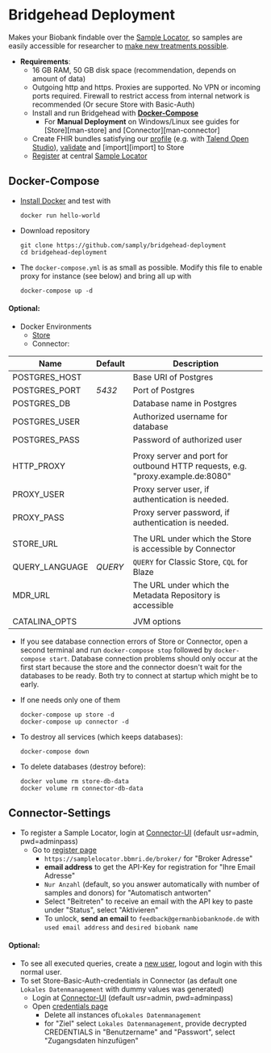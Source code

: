 [sl]: <https://samplelocator.bbmri.de>
[bbmri]: <http://www.bbmri-eric.eu>
[docker]: <https://docs.docker.com/install>
[profile]: <https://simplifier.net/bbmri.de>
[talend]: <https://wiki.verbis.dkfz.de/pages/viewpage.action?pageId=76351392>
[validate]: <https://github.com/samply/bbmri-fhir-ig/blob/master/bbmri-ig/input/pagecontent/Validation.md>

[register]: <#connector-settings>
[compose]: <#docker-compose>

[import-store]: <https://alexanderkiel.gitbook.io/blaze/importing-data>
[depl-store]: <https://alexanderkiel.gitbook.io/blaze/deployment/manual-deployment>
[env-store]: <https://alexanderkiel.gitbook.io/blaze/deployment/environment-variables>

[depl-connector]: <Connector.md>
[connector-user]: <http://localhost:8082/admin/user_list.xhtml>
[connector-login]: <http://localhost:8082/login.xhtml>
[connector-register]: <http://localhost:8082/admin/broker_list.xhtml>
[connector-credentials]: <http://localhost:8082/admin/credentials_list.xhtml>


# Bridgehead Deployment
Makes your Biobank findable over the [Sample Locator][sl], so samples are easily accessible for researcher to [make new treatments possible][bbmri].



* **Requirements**:
    * 16 GB RAM, 50 GB disk space (recommendation, depends on amount of data)
    * Outgoing http and https. Proxies are supported. No VPN or incoming ports required. Firewall to restrict access from internal network is recommended (Or secure Store with Basic-Auth)
    * Install and run Bridgehead with [**Docker-Compose**][compose]
        * For **Manual Deployment** on Windows/Linux see guides for [Store][man-store] and [Connector][man-connector]
    * Create FHIR bundles satisfying our [profile][profile] (e.g. with [Talend Open Studio][talend]), [validate][validate] and [import][import] to Store
    * [Register][register] at central [Sample Locator][sl]





## Docker-Compose

* [Install Docker][docker] and test with

      docker run hello-world


* Download repository

      git clone https://github.com/samply/bridgehead-deployment
      cd bridgehead-deployment


* The `docker-compose.yml` is as small as possible. Modify this file to enable proxy for instance (see below) and bring all up with

      docker-compose up -d




#### Optional:

* Docker Environments
    * [Store][env-store]
    * Connector:

| Name           | Default | Description                                                   |
| -------------- | ------- | ------------------------------------------------------------- |
| POSTGRES_HOST  |         | Base URI of Postgres                                          |
| POSTGRES_PORT  | *5432*  | Port of Postgres                                              |
| POSTGRES_DB    |         | Database name in Postgres                                     |
| POSTGRES_USER  |         | Authorized username for database                              |
| POSTGRES_PASS  |         | Password of authorized user                                   |
|                |         |                                                               |
| HTTP_PROXY     |         | Proxy server and port for outbound HTTP requests, e.g. "proxy.example.de:8080" |
| PROXY_USER     |         | Proxy server user, if authentication is needed.               |
| PROXY_PASS     |         | Proxy server password, if authentication is needed.           |
|                |         |                                                               |
| STORE_URL      |         | The URL under which the Store is accessible by Connector      |
| QUERY_LANGUAGE | *QUERY* | `QUERY` for Classic Store, `CQL` for Blaze                    |
| MDR_URL        |         | The URL under which the Metadata Repository is accessible     |
|                |         |                                                               |
| CATALINA_OPTS  |         | JVM options                                                   |




* If you see database connection errors of Store or Connector, open a second terminal and run `docker-compose stop` followed by `docker-compose start`. Database connection problems should only occur at the first start because the store and the connector doesn't wait for the databases to be ready. Both try to connect at startup which might be to early.

* If one needs only one of them

      docker-compose up store -d
      docker-compose up connector -d

* To destroy all services (which keeps databases):
  
      docker-compose down

* To delete databases (destroy before):

      docker volume rm store-db-data
      docker volume rm connector-db-data





## Connector-Settings

* To register a Sample Locator, login at [Connector-UI][connector-login] (default usr=admin, pwd=adminpass)
    * Go to [register page][connector-register]
        * `https://samplelocator.bbmri.de/broker/` for "Broker Adresse"
        * **email address** to get the API-Key for registration for "Ihre Email Adresse"
        * `Nur Anzahl` (default, so you answer automatically with number of samples and donors) for "Automatisch antworten"
        * Select "Beitreten" to receive an email with the API key to paste under "Status", select "Aktivieren"
        * To unlock, **send an email** to `feedback@germanbiobanknode.de` with `used email address` and `desired biobank name`




#### Optional:
* To see all executed queries, create a [new user][connector-user], logout and login with this normal user.
* To set Store-Basic-Auth-credentials in Connector (as default one `Lokales Datenmanagement` with dummy values was generated)
    * Login at [Connector-UI][connector-login] (default usr=admin, pwd=adminpass)
    * Open [credentials page][connector-credentials]
        - Delete all instances of`Lokales Datenmanagement`
        - for "Ziel" select `Lokales Datenmanagement`, provide decrypted CREDENTIALS in "Benutzername" and "Passwort", select "Zugangsdaten hinzufügen"
